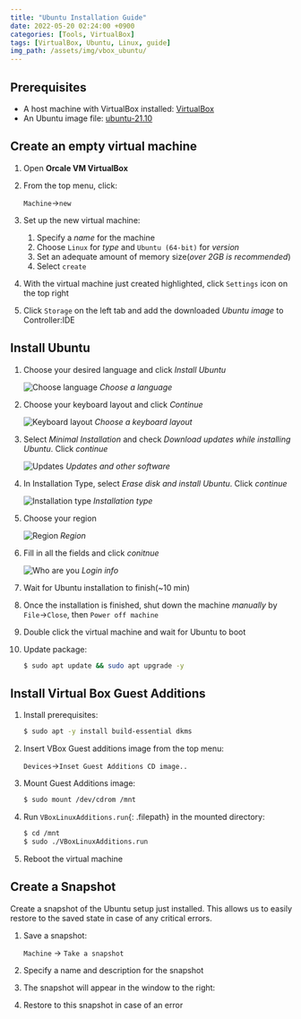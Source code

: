 ```yaml
---
title: "Ubuntu Installation Guide"
date: 2022-05-20 02:24:00 +0900
categories: [Tools, VirtualBox]
tags: [VirtualBox, Ubuntu, Linux, guide]
img_path: /assets/img/vbox_ubuntu/
---
```


## Prerequisites
* A host machine with VirtualBox installed: [VirtualBox][vbox-home]
* An Ubuntu image file: [ubuntu-21.10][ubuntu-download]


## Create an empty virtual machine
1. Open **Orcale VM VirtualBox**

2. From the top menu, click: 

    `Machine`->`new`

3. Set up the new virtual machine:

    1. Specify a *name* for the machine
    2. Choose `Linux` for *type* and `Ubuntu (64-bit)` for *version*
    3. Set an adequate amount of memory size(*over 2GB is recommended*)
    4. Select `create`

4. With the virtual machine just created highlighted, click `Settings` icon on the top right

5. Click `Storage` on the left tab and add the downloaded *Ubuntu image* to Controller:IDE

## Install Ubuntu

1. Choose your desired language and click *Install Ubuntu*

    ![Choose language](001.PNG)
    _Choose a language_

2. Choose your keyboard layout and click *Continue*

    ![Keyboard layout](002.PNG)
    _Choose a keyboard layout_

3. Select *Minimal Installation* and check *Download updates while installing Ubuntu*. Click *continue*

    ![Updates](003.PNG)
    _Updates and other software_

4. In Installation Type, select *Erase disk and install Ubuntu*. Click *continue*

    ![Installation type](004.PNG)
    _Installation type_

5. Choose your region

    ![Region](006.PNG)
    _Region_

6. Fill in all the fields and click *conitnue*

    ![Who are you](007.PNG)
    _Login info_

7. Wait for Ubuntu installation to finish(~10 min)

8. Once the installation is finished, shut down the machine *manually* by `File`->`Close`, then `Power off machine`

9. Double click the virtual machine and wait for Ubuntu to boot

10. Update package:

    ```bash
    $ sudo apt update && sudo apt upgrade -y
    ```

## Install Virtual Box Guest Additions

1. Install prerequisites:

    ```bash
    $ sudo apt -y install build-essential dkms
    ```

2. Insert VBox Guest additions image from the top menu:

    `Devices`->`Inset Guest Additions CD image..`

3. Mount Guest Additions image:

    ```bash
    $ sudo mount /dev/cdrom /mnt
    ```

4. Run `VBoxLinuxAdditions.run`{: .filepath} in the mounted directory:

    ```bash
    $ cd /mnt
    $ sudo ./VBoxLinuxAdditions.run
    ```

5. Reboot the virtual machine

## Create a Snapshot

Create a snapshot of the Ubuntu setup just installed. This allows us to easily restore to the saved state in case of any critical errors.

1. Save a snapshot:

    `Machine` -> `Take a snapshot`

2. Specify a name and description for the snapshot

3. The snapshot will appear in the window to the right:

4. Restore to this snapshot in case of an error


[vbox-home]: https://www.virtualbox.org/wiki/Downloads
[ubuntu-download]: https://ubuntu.com/download/desktop